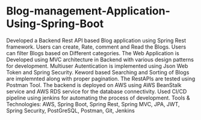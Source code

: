 # Blog-management-Application-Using-Spring-Boot
Developed a Backend Rest API based Blog application using Spring Rest framework.
Users can create, Rate, comment and Read the Blogs.
Users can filter Blogs based on Different categories.
The Web Application is Developed using MVC architecture in Backend with various design patterns for development.
Multiuser Autentication is implemented using Json Web Token and Spring Security.
Keword based Searching and Sorting of Blogs are implemnted along with proper pagination.
The RestAPIs are tested using Postman Tool.
The backend is deployed on AWS using AWS BeanStalk service and AWS RDS service for the database connectivity.
Used CI/CD pipeline using jenkins for automating the process of development.
Tools & Technologies: AWS, Spring Boot, Spring Rest, Spring MVC, JPA, JWT, Spring Security, PostGreSQL, Postman, Git, Jenkins

